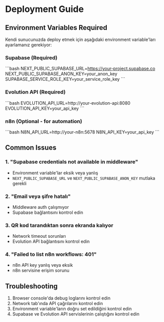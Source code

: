 # Deployment Guide

## Environment Variables Required

Kendi sunucunuzda deploy etmek için aşağıdaki environment variable'ları ayarlamanız gerekiyor:

### Supabase (Required)
\`\`\`bash
NEXT_PUBLIC_SUPABASE_URL=https://your-project.supabase.co
NEXT_PUBLIC_SUPABASE_ANON_KEY=your_anon_key
SUPABASE_SERVICE_ROLE_KEY=your_service_role_key
\`\`\`

### Evolution API (Required)
\`\`\`bash
EVOLUTION_API_URL=http://your-evolution-api:8080
EVOLUTION_API_KEY=your_api_key
\`\`\`

### n8n (Optional - for automation)
\`\`\`bash
N8N_API_URL=http://your-n8n:5678
N8N_API_KEY=your_api_key
\`\`\`

## Common Issues

### 1. "Supabase credentials not available in middleware"
- Environment variable'lar eksik veya yanlış
- `NEXT_PUBLIC_SUPABASE_URL` ve `NEXT_PUBLIC_SUPABASE_ANON_KEY` mutlaka gerekli

### 2. "Email veya şifre hatalı" 
- Middleware auth çalışmıyor
- Supabase bağlantısını kontrol edin

### 3. QR kod tarandıktan sonra ekranda kalıyor
- Network timeout sorunları
- Evolution API bağlantısını kontrol edin

### 4. "Failed to list n8n workflows: 401"
- n8n API key yanlış veya eksik
- n8n servisine erişim sorunu

## Troubleshooting

1. Browser console'da debug loglarını kontrol edin
2. Network tab'ında API çağrılarını kontrol edin  
3. Environment variable'ların doğru set edildiğini kontrol edin
4. Supabase ve Evolution API servislerinin çalıştığını kontrol edin

